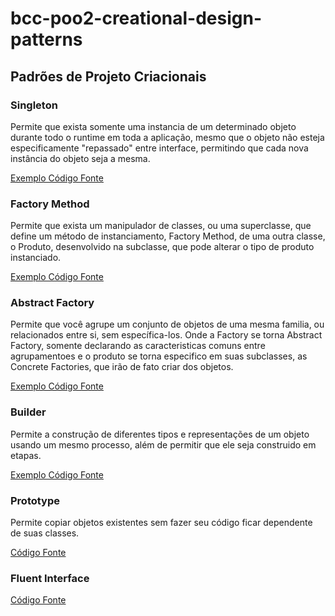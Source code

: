 # bcc-poo2-creational-design-patterns

## Padrões de Projeto Criacionais

### Singleton
Permite que exista somente uma instancia de um determinado objeto durante todo o runtime em toda a aplicação, mesmo que o objeto não esteja especificamente "repassado" entre interface, permitindo que cada nova instância do objeto seja a mesma.

[Exemplo Código Fonte](https://replit.com/@Juliada19/poo2-dp-singleton?v=1)
### Factory Method

Permite que exista um manipulador de classes, ou uma superclasse, que define um método de instanciamento, Factory Method, de uma outra classe, o Produto, desenvolvido na subclasse, que pode alterar o tipo de produto instanciado.

[Exemplo Código Fonte](https://replit.com/@Juliada19/poo2-dp-factory-method?v=1#main.cs)
### Abstract Factory

Permite que você agrupe um conjunto de objetos de uma mesma familia, ou relacionados entre si, sem específica-los. Onde a Factory se torna Abstract Factory, somente declarando as caracteristicas comuns entre agrupamentoes e o produto se torna especifico em suas subclasses, as Concrete Factories, que irão de fato criar dos objetos.

[Exemplo Código Fonte](https://replit.com/@Juliada19/poo2-dp-abstract-factory?v=1)
### Builder

Permite a construção de diferentes tipos e representações de um objeto usando um mesmo processo, além de permitir que ele seja construido em etapas.

[Exemplo Código Fonte](https://replit.com/@Juliada19/poo2-dp-builder?v=1)
### Prototype

Permite copiar objetos existentes sem fazer seu código ficar dependente de suas classes.

[Código Fonte]()
### Fluent Interface

[Código Fonte]()
